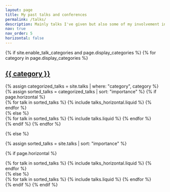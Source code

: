 ```yaml
---
layout: page
title: My past talks and conferences
permalink: /talks/
description: Mainly talks I've given but also some of my involvement in community events
nav: true
nav_order: 5
horizontal: false
---
```


<!-- pages/talks.md -->
<div class="talks">
{% if site.enable_talk_categories and page.display_categories %}
  <!-- Display categorized talks -->
  {% for category in page.display_categories %}
  <a id="{{ category }}" href=".#{{ category }}">
    <h2 class="category">{{ category }}</h2>
  </a>
  {% assign categorized_talks = site.talks | where: "category", category %}
  {% assign sorted_talks = categorized_talks | sort: "importance" %}
  <!-- Generate cards for each talk -->
  {% if page.horizontal %}
  <div class="container">
    <div class="row row-cols-1 row-cols-md-2">
    {% for talk in sorted_talks %}
      {% include talks_horizontal.liquid %}
    {% endfor %}
    </div>
  </div>
  {% else %}
  <div class="row row-cols-1 row-cols-md-3">
    {% for talk in sorted_talks %}
      {% include talks.liquid %}
    {% endfor %}
  </div>
  {% endif %}
  {% endfor %}

{% else %}

<!-- Display talks without categories -->

{% assign sorted_talks = site.talks | sort: "importance" %}

  <!-- Generate cards for each talk -->

{% if page.horizontal %}

  <div class="container">
    <div class="row row-cols-1 row-cols-md-2">
    {% for talk in sorted_talks %}
      {% include talks_horizontal.liquid %}
    {% endfor %}
    </div>
  </div>
  {% else %}
  <div class="row row-cols-1 row-cols-md-3">
    {% for talk in sorted_talks %}
      {% include talks.liquid %}
    {% endfor %}
  </div>
  {% endif %}
{% endif %}
</div>
